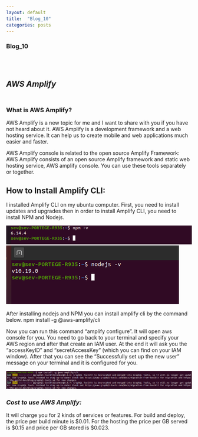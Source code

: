 ```yaml
---
layout: default
title:  "Blog_10"
categories: posts
---
```


### Blog_10
<br><br>

## *AWS Amplify*<br><br>

### What is AWS Amplify?<br>


AWS Amplify is a new topic for me and I want to share with you if you have not heard about it. AWS Amplify is a development framework and a web hosting service. It can help us to create mobile and web applications much easier and faster. 

AWS Amplify console is related to the open source Amplify Framework: AWS Amplify consists of an open source Amplify framework and static web hosting service, AWS amplify console. You can use these tools separately or together.   

## How to Install Amplify CLI:<br>

I installed Amplify CLI on my ubuntu computer. First, you need to install updates and upgrades then in order to install Amplify CLI, you need to install NPM and Nodejs.


![image](https://raw.githubusercontent.com/sevakZ/sevakZ.github.io/master/docs/_image/blog10-1.png)
![image](https://raw.githubusercontent.com/sevakZ/sevakZ.github.io/master/docs/_image/blog10-2.png)<br>

After installing nodejs and NPM you can install amplify cli by the command below.
npm install -g @aws-amplify/cli

Now you can run  this command “amplify configure”. It will open aws console for you. You need to go back to your terminal and specify your AWS region and after that create an IAM user. At the end it will ask you the “accessKeyID” and “secretAccessKey” (which you can find on your IAM window). After that you can see the “Successfully set up the new user” message on your terminal and it is configured for you.

![image](https://raw.githubusercontent.com/sevakZ/sevakZ.github.io/master/docs/_image/blog10-3.png)<br>


### *Cost to use AWS Amplify:*
It will charge you for 2 kinds of services or features. For build and deploy, the price per build minute is $0.01. For the hosting the price per GB served is $0.15 and price per GB stored is $0.023.<br><br><br><br><br>
